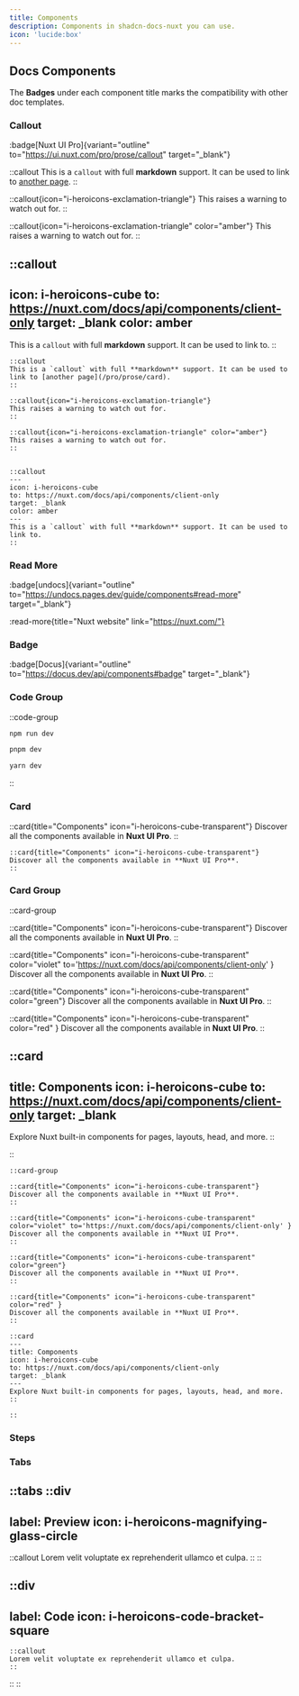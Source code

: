 ```yaml
---
title: Components
description: Components in shadcn-docs-nuxt you can use.
icon: 'lucide:box'
---
```


## Docs Components

The **Badges** under each component title marks the compatibility with other doc templates.

### Callout

:badge[Nuxt UI Pro]{variant="outline" to="https://ui.nuxt.com/pro/prose/callout" target="_blank"}

::callout
This is a `callout` with full **markdown** support. It can be used to link to [another page](/pro/prose/card).
::

::callout{icon="i-heroicons-exclamation-triangle"}
This raises a warning to watch out for.
::

::callout{icon="i-heroicons-exclamation-triangle" color="amber"}
This raises a warning to watch out for.
::

::callout
---

icon: i-heroicons-cube
to: <https://nuxt.com/docs/api/components/client-only>
target: _blank
color: amber
---

This is a `callout` with full **markdown** support. It can be used to link to.
::

```mdc [code.md]
::callout
This is a `callout` with full **markdown** support. It can be used to link to [another page](/pro/prose/card).
::

::callout{icon="i-heroicons-exclamation-triangle"}
This raises a warning to watch out for.
::

::callout{icon="i-heroicons-exclamation-triangle" color="amber"}
This raises a warning to watch out for.
::


::callout
---
icon: i-heroicons-cube
to: https://nuxt.com/docs/api/components/client-only
target: _blank
color: amber
---
This is a `callout` with full **markdown** support. It can be used to link to.
::
```

### Read More

:badge[undocs]{variant="outline" to="https://undocs.pages.dev/guide/components#read-more" target="_blank"}

:read-more{title="Nuxt website" link="https://nuxt.com/"}

### Badge

:badge[Docus]{variant="outline" to="https://docus.dev/api/components#badge" target="_blank"}

### Code Group

::code-group

  ```bash [npm]
  npm run dev
  ```

  ```bash [pnpm]
  pnpm dev
  ```

  ```bash [yarn]
  yarn dev
  ```

::

### Card

::card{title="Components" icon="i-heroicons-cube-transparent"}
Discover all the components available in **Nuxt UI Pro**.
::

```mdc [Code.md]
::card{title="Components" icon="i-heroicons-cube-transparent"}
Discover all the components available in **Nuxt UI Pro**.
::
```

### Card Group

::card-group

::card{title="Components" icon="i-heroicons-cube-transparent"}
Discover all the components available in **Nuxt UI Pro**.
::

::card{title="Components" icon="i-heroicons-cube-transparent" color="violet" to='https://nuxt.com/docs/api/components/client-only' }
Discover all the components available in **Nuxt UI Pro**.
::

::card{title="Components" icon="i-heroicons-cube-transparent" color="green"}
Discover all the components available in **Nuxt UI Pro**.
::

::card{title="Components" icon="i-heroicons-cube-transparent" color="red" }
Discover all the components available in **Nuxt UI Pro**.
::

::card
---

title: Components
icon: i-heroicons-cube
to: <https://nuxt.com/docs/api/components/client-only>
target: _blank
---

Explore Nuxt built-in components for pages, layouts, head, and more.
::

::

```mdc [Code.md]
::card-group

::card{title="Components" icon="i-heroicons-cube-transparent"}
Discover all the components available in **Nuxt UI Pro**.
::

::card{title="Components" icon="i-heroicons-cube-transparent" color="violet" to='https://nuxt.com/docs/api/components/client-only' }
Discover all the components available in **Nuxt UI Pro**.
::

::card{title="Components" icon="i-heroicons-cube-transparent" color="green"}
Discover all the components available in **Nuxt UI Pro**.
::

::card{title="Components" icon="i-heroicons-cube-transparent" color="red" }
Discover all the components available in **Nuxt UI Pro**.
::

::card
---
title: Components
icon: i-heroicons-cube
to: https://nuxt.com/docs/api/components/client-only
target: _blank
---
Explore Nuxt built-in components for pages, layouts, head, and more.
::

::
```

### Steps




###  Tabs


::tabs
  ::div
  ---
  label: Preview
  icon: i-heroicons-magnifying-glass-circle
  ---

  ::callout
  Lorem velit voluptate ex reprehenderit ullamco et culpa.
  ::
  ::

  ::div
  ---
  label: Code
  icon: i-heroicons-code-bracket-square
  ---
  ```mdc
  ::callout
  Lorem velit voluptate ex reprehenderit ullamco et culpa.
  ::
  ```
  ::
::
